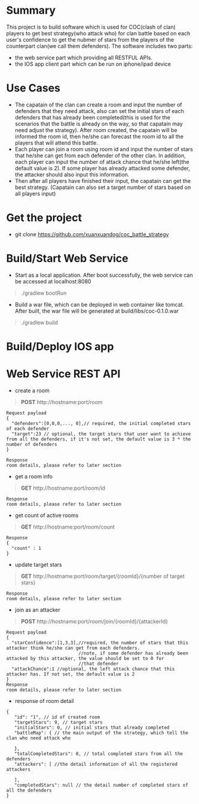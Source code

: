 # Summary
This project is to build software which is used for COC(clash of clan) players to get best strategy(who attack who) for clan battle based on each user's confidence to get the nubmer of stars from the players of the counterpart clan(we call them defenders). The software includes two parts: 
- the web service part which providing all RESTFUL APIs. 
- the IOS app client part which can be run on iphone/ipad device

# Use Cases
- The capatain of the clan can create a room and input the number of defenders that they need attack, also can set the initial stars of each defenders that has already been completed(this is used for the scenarios that the battle is already on the way, so that capatain may need adjust the strategy). After room created, the capatain will be informed the room id, then he/she can forecast the room id to all the players that will attend this battle.
- Each player can join a room using room id and input the number of stars that he/she can get from each defender of the other clan. In addition, each player can input the number of attack chance that he/she left(the default value is 2). If some player has already attacked some defender, the attacker should also input this information.
- Then after all players have finished their input, the capatain can get the best strategy. (Capatain can also set a target number of stars based on all players input)

# Get the project
- git clone https://github.com/xuanxuandog/coc_battle_strategy

# Build/Start Web Service
- Start as a local application. After boot successfully, the web service can be accessed at localhost:8080
>./gradlew bootRun

- Build a war file, which can be deployed in web container like tomcat. After built, the war file will be generated at build/libs/coc-0.1.0.war
>./gradlew build

# Build/Deploy IOS app

# Web Service REST API

- create a room

> **POST** http://hostname:port/room

```
Request payload
{
  "defenders":[0,0,0,..., 0],// required, the initial completed stars of each defender
  "target":23 // optional, the target stars that user want to achieve from all the defenders, if it's not set, the default value is 3 * the number of defenders
}

Response
room details, please refer to later section
```

- get a room info

> **GET** http://hostname:port/room/id

```
Response
room details, please refer to later section
```

- get count of active rooms

> **GET** http://hostname:port/room/count

```
Response
{ 
  "count" : 1
}
```

- update target stars

> **GET** http://hostname:port/room/target/{roomId}/{number of target stars}

```
Response
room details, please refer to later section
```

- join as an attacker

> **POST** http://hostname:port/room/join/{roomId}/{attackerId}

```
Request payload
{
  "starConfidence":[1,3,3],//required, the number of stars that this attacker think he/she can get from each defenders.
                           //note, if some defender has already been attacked by this attacker, the value should be set to 0 for
                           //that defender
  "attackChance":1 //optional, the left attack chance that this attacker has. If not set, the default value is 2
}
Response
room details, please refer to later section
```

- response of room detail

```
{
   "id": "1", // id of created room
   "targetStars": 9, // target stars
   "initialStars": 0, // initial stars that already completed
   "battleMap": { // the main output of the strategy, which tell the clan who need attack who
       
   },
   "totalCompletedStars": 0, // total completed stars from all the defenders
   "attackers": [ //the detail information of all the registered attackers
   
   ],
   "completedStars": null // the detail number of completed stars of all the defenders
}

```

